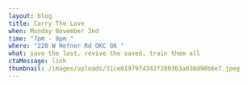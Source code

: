 ```yaml
---
layout: blog
title: Carry The Love
when: Monday November 2nd
time: "7pm - 9pm "
where: "228 W Hefner Rd OKC OK "
what: save the lost, revive the saved, train them all
ctaMessage: link
thumbnail: /images/uploads/31ce01979f4342f289363a038d90b6e7.jpeg
---
```

